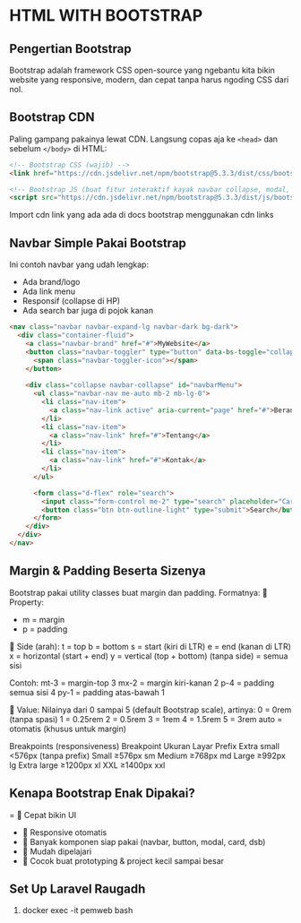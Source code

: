 # HTML WITH BOOTSTRAP

## Pengertian Bootstrap

Bootstrap adalah framework CSS open-source yang ngebantu kita bikin website yang responsive, modern, dan cepat tanpa harus ngoding CSS dari nol.

## Bootstrap CDN 

Paling gampang pakainya lewat CDN. Langsung copas aja ke `<head>` dan sebelum `</body>` di HTML:

```html
<!-- Bootstrap CSS (wajib) -->
<link href="https://cdn.jsdelivr.net/npm/bootstrap@5.3.3/dist/css/bootstrap.min.css" rel="stylesheet" integrity="sha384-QWTKZyjpPEjISv5WaRU9OFeRpok6YctnYmDr5pNlyT2bRjXh0JMhjY6hW+ALEwIH" crossorigin="anonymous">

<!-- Bootstrap JS (buat fitur interaktif kayak navbar collapse, modal, dll) -->
<script src="https://cdn.jsdelivr.net/npm/bootstrap@5.3.3/dist/js/bootstrap.bundle.min.js" integrity="sha384-OERcA2EqjJCMA+/3y+gxIOqMEjwtxJY7qPCqsdltbNJuaOe923+mo//f6V8Qbsw3" crossorigin="anonymous"></script>

```

Import cdn link yang ada ada di docs bootstrap menggunakan cdn links

## Navbar Simple Pakai Bootstrap

Ini contoh navbar yang udah lengkap:
- Ada brand/logo
- Ada link menu
- Responsif (collapse di HP)
- Ada search bar juga di pojok kanan

```html
<nav class="navbar navbar-expand-lg navbar-dark bg-dark">
  <div class="container-fluid">
    <a class="navbar-brand" href="#">MyWebsite</a>
    <button class="navbar-toggler" type="button" data-bs-toggle="collapse" data-bs-target="#navbarMenu" aria-controls="navbarMenu" aria-expanded="false" aria-label="Toggle navigation">
      <span class="navbar-toggler-icon"></span>
    </button>
    
    <div class="collapse navbar-collapse" id="navbarMenu">
      <ul class="navbar-nav me-auto mb-2 mb-lg-0">
        <li class="nav-item">
          <a class="nav-link active" aria-current="page" href="#">Beranda</a>
        </li>
        <li class="nav-item">
          <a class="nav-link" href="#">Tentang</a>
        </li>
        <li class="nav-item">
          <a class="nav-link" href="#">Kontak</a>
        </li>
      </ul>

      <form class="d-flex" role="search">
        <input class="form-control me-2" type="search" placeholder="Cari..." aria-label="Search">
        <button class="btn btn-outline-light" type="submit">Search</button>
      </form>
    </div>
  </div>
</nav>
```

## Margin & Padding Beserta Sizenya

Bootstrap pakai utility classes buat margin dan padding. Formatnya:
📍 Property:
- m = margin
- p = padding

📍 Side (arah):
t = top
b = bottom
s = start (kiri di LTR)
e = end (kanan di LTR)
x = horizontal (start + end)
y = vertical (top + bottom)
(tanpa side) = semua sisi

Contoh:
mt-3 = margin-top 3
mx-2 = margin kiri-kanan 2
p-4 = padding semua sisi 4
py-1 = padding atas-bawah 1

📍 Value:
Nilainya dari 0 sampai 5 (default Bootstrap scale), artinya:
0 = 0rem (tanpa spasi)
1 = 0.25rem
2 = 0.5rem
3 = 1rem
4 = 1.5rem
5 = 3rem
auto = otomatis (khusus untuk margin)

Breakpoints (responsiveness)
Breakpoint	Ukuran Layar	Prefix
Extra small	<576px	(tanpa prefix)
Small	≥576px	sm
Medium	≥768px	md
Large	≥992px	lg
Extra large	≥1200px	xl
XXL	≥1400px	xxl

## Kenapa Bootstrap Enak Dipakai?

= 💨 Cepat bikin UI
- 📱 Responsive otomatis
- 🎨 Banyak komponen siap pakai (navbar, button, modal, card, dsb)
- 🧠 Mudah dipelajari
- 🎁 Cocok buat prototyping & project kecil sampai besar

## Set Up Laravel Raugadh

1. docker exec -it pemweb bash

